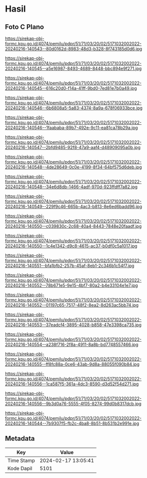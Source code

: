 # Hasil

## Foto C Plano

https://sirekap-obj-formc.kpu.go.id/4074/pemilu/pdpr/51/71/03/20/02/5171032002022-20240216-140543--80d0162d-8983-48d3-b328-8f743185d0d6.jpg

https://sirekap-obj-formc.kpu.go.id/4074/pemilu/pdpr/51/71/03/20/02/5171032002022-20240216-140545--a5e16987-8493-4689-8448-bbc894e9f271.jpg

https://sirekap-obj-formc.kpu.go.id/4074/pemilu/pdpr/51/71/03/20/02/5171032002022-20240216-140545--616c20d0-f14a-41ff-9bd0-7ed81e7b0a49.jpg

https://sirekap-obj-formc.kpu.go.id/4074/pemilu/pdpr/51/71/03/20/02/5171032002022-20240216-140546--6b6808a5-5a83-4374-8a9a-678f06933bce.jpg

https://sirekap-obj-formc.kpu.go.id/4074/pemilu/pdpr/51/71/03/20/02/5171032002022-20240216-140546--1faababa-89b7-492e-9c11-ea81ca78b29a.jpg

https://sirekap-obj-formc.kpu.go.id/4074/pemilu/pdpr/51/71/03/20/02/5171032002022-20240216-140547--2bfd9485-92f8-47a9-aaf4-d48909095a0b.jpg

https://sirekap-obj-formc.kpu.go.id/4074/pemilu/pdpr/51/71/03/20/02/5171032002022-20240216-140548--4de28649-0c0e-4199-8f34-64bf575d6deb.jpg

https://sirekap-obj-formc.kpu.go.id/4074/pemilu/pdpr/51/71/03/20/02/5171032002022-20240216-140548--34e6d8db-1466-4adf-970d-923ffdff7a82.jpg

https://sirekap-obj-formc.kpu.go.id/4074/pemilu/pdpr/51/71/03/20/02/5171032002022-20240216-140549--229f9c46-665b-4ac3-b813-8e6ed6badd96.jpg

https://sirekap-obj-formc.kpu.go.id/4074/pemilu/pdpr/51/71/03/20/02/5171032002022-20240216-140550--c039830c-2c68-40a4-8443-7848e20faadf.jpg

https://sirekap-obj-formc.kpu.go.id/4074/pemilu/pdpr/51/71/03/20/02/5171032002022-20240216-140550--1c4e1342-d9c8-4615-ac37-b0df0c5a1017.jpg

https://sirekap-obj-formc.kpu.go.id/4074/pemilu/pdpr/51/71/03/20/02/5171032002022-20240216-140551--bfa1bfb2-257b-45af-8eb1-2c346b1c54f7.jpg

https://sirekap-obj-formc.kpu.go.id/4074/pemilu/pdpr/51/71/03/20/02/5171032002022-20240216-140552--78b671e5-9e15-4bf7-80a2-b4e33104e1e7.jpg

https://sirekap-obj-formc.kpu.go.id/4074/pemilu/pdpr/51/71/03/20/02/5171032002022-20240216-140552--01197c65-7517-48f2-8ea2-8d263ac5bb74.jpg

https://sirekap-obj-formc.kpu.go.id/4074/pemilu/pdpr/51/71/03/20/02/5171032002022-20240216-140553--37eadcf4-3895-4028-b858-47e3398ca735.jpg

https://sirekap-obj-formc.kpu.go.id/4074/pemilu/pdpr/51/71/03/20/02/5171032002022-20240216-140554--a238f716-2f8a-4911-8a8b-bd7748557466.jpg

https://sirekap-obj-formc.kpu.go.id/4074/pemilu/pdpr/51/71/03/20/02/5171032002022-20240216-140555--ff8fc88a-0ce6-43ab-9d8a-88055f090b84.jpg

https://sirekap-obj-formc.kpu.go.id/4074/pemilu/pdpr/51/71/03/20/02/5171032002022-20240216-140556--1ca587f5-361a-4dc3-8590-d3d52f54d271.jpg

https://sirekap-obj-formc.kpu.go.id/4074/pemilu/pdpr/51/71/03/20/02/5171032002022-20240216-140556--9b3d0a76-5555-4f05-8274-99d0b8317dcb.jpg

https://sirekap-obj-formc.kpu.go.id/4074/pemilu/pdpr/51/71/03/20/02/5171032002022-20240216-140544--7b9307f5-fb2c-4ba8-8b51-8b531b2e991e.jpg


## Metadata

| Key        | Value               |
| ---------- | ------------------- |
| Time Stamp | 2024-02-17 13:05:41 |
| Kode Dapil | 5101                |



